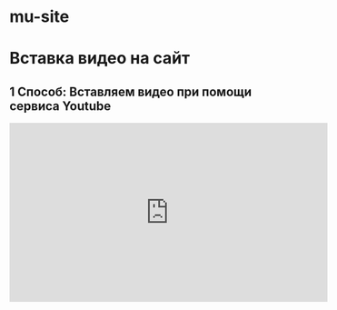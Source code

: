 # mu-site
<!doctype html>
<html>
<head>
<meta charset="utf-8">
<title>Вставка видео на сайт</title>
<link rel="stylesheet" href="style.css">
</head>
<body>
<h1>Вставка видео на сайт</h1>
<h2>1 Способ: Вставляем видео при помощи сервиса Youtube</h2>
<iframe width="560" height="315" src="https://www.youtube.com/embed/7Jg8R8Vx5ac" title="YouTube video player" frameborder="0" allow="accelerometer; autoplay; clipboard-write; encrypted-media; gyroscope; picture-in-picture"></iframe>
</body>
</html>
 
